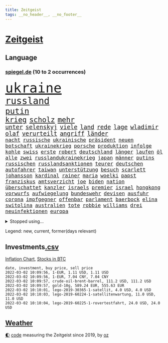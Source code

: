 ```yaml
---
title: Zeitgeist
tags: __no_header__, __no_footer__
---
```


# [Zeitgeist](https://oliz.io/zeitgeist/)

## Language

<h3><a href="https://www.spiegel.de" target="_blank">spiegel.de</a> (10 to 2 occurrences)</h3>
<p style="font-family:monospace">
<span style="font-size:32pt"><a href="news_links.html#ukraine" class="current">ukraine</a></span>
<br>
<span style="font-size:22pt"><a href="news_links.html#russland" class="current">russland</a></span>
<br>
<span style="font-size:19pt"><a href="news_links.html#putin" class="current">putin</a></span>
<br>
<span style="font-size:17pt"><a href="news_links.html#krieg" class="current">krieg</a></span>
<span style="font-size:17pt"><a href="news_links.html#scholz" class="current">scholz</a></span>
<span style="font-size:17pt"><a href="news_links.html#mehr" class="current">mehr</a></span>
<br>
<span style="font-size:14pt"><a href="news_links.html#unter" class="current">unter</a></span>
<span style="font-size:14pt"><a href="news_links.html#selenskyj" class="current">selenskyj</a></span>
<span style="font-size:14pt"><a href="news_links.html#viele" class="current">viele</a></span>
<span style="font-size:14pt"><a href="news_links.html#land" class="current">land</a></span>
<span style="font-size:14pt"><a href="news_links.html#rede" class="current">rede</a></span>
<span style="font-size:14pt"><a href="news_links.html#lage" class="current">lage</a></span>
<span style="font-size:14pt"><a href="news_links.html#wladimir" class="current">wladimir</a></span>
<span style="font-size:14pt"><a href="news_links.html#olaf" class="current">olaf</a></span>
<span style="font-size:14pt"><a href="news_links.html#verurteilt" class="current">verurteilt</a></span>
<span style="font-size:14pt"><a href="news_links.html#angriff" class="current">angriff</a></span>
<span style="font-size:14pt"><a href="news_links.html#länder" class="current">länder</a></span>
<br>
<span style="font-size:12pt"><a href="news_links.html#nacht" class="current">nacht</a></span>
<span style="font-size:12pt"><a href="news_links.html#russische" class="current">russische</a></span>
<span style="font-size:12pt"><a href="news_links.html#ukrainische" class="current">ukrainische</a></span>
<span style="font-size:12pt"><a href="news_links.html#präsident" class="current">präsident</a></span>
<span style="font-size:12pt"><a href="news_links.html#neuen" class="current">neuen</a></span>
<span style="font-size:12pt"><a href="news_links.html#botschaft" class="current">botschaft</a></span>
<span style="font-size:12pt"><a href="news_links.html#ukrainekrieg" class="new">ukrainekrieg</a></span>
<span style="font-size:12pt"><a href="news_links.html#porsche" class="current">porsche</a></span>
<span style="font-size:12pt"><a href="news_links.html#produktion" class="current">produktion</a></span>
<span style="font-size:12pt"><a href="news_links.html#infolge" class="current">infolge</a></span>
<span style="font-size:12pt"><a href="news_links.html#kohle" class="current">kohle</a></span>
<span style="font-size:12pt"><a href="news_links.html#swiss" class="current">swiss</a></span>
<span style="font-size:12pt"><a href="news_links.html#erste" class="current">erste</a></span>
<span style="font-size:12pt"><a href="news_links.html#robert" class="current">robert</a></span>
<span style="font-size:12pt"><a href="news_links.html#deutschland" class="current">deutschland</a></span>
<span style="font-size:12pt"><a href="news_links.html#länger" class="current">länger</a></span>
<span style="font-size:12pt"><a href="news_links.html#laufen" class="current">laufen</a></span>
<span style="font-size:12pt"><a href="news_links.html#öl" class="current">öl</a></span>
<span style="font-size:12pt"><a href="news_links.html#alle" class="current">alle</a></span>
<span style="font-size:12pt"><a href="news_links.html#zwei" class="current">zwei</a></span>
<span style="font-size:12pt"><a href="news_links.html#russlandukrainekrieg" class="new">russlandukrainekrieg</a></span>
<span style="font-size:12pt"><a href="news_links.html#japan" class="current">japan</a></span>
<span style="font-size:12pt"><a href="news_links.html#männer" class="current">männer</a></span>
<span style="font-size:12pt"><a href="news_links.html#putins" class="current">putins</a></span>
<span style="font-size:12pt"><a href="news_links.html#russischen" class="current">russischen</a></span>
<span style="font-size:12pt"><a href="news_links.html#russlandsanktionen" class="new">russlandsanktionen</a></span>
<span style="font-size:12pt"><a href="news_links.html#teurer" class="current">teurer</a></span>
<span style="font-size:12pt"><a href="news_links.html#deutschen" class="current">deutschen</a></span>
<span style="font-size:12pt"><a href="news_links.html#autofahrer" class="current">autofahrer</a></span>
<span style="font-size:12pt"><a href="news_links.html#taiwan" class="current">taiwan</a></span>
<span style="font-size:12pt"><a href="news_links.html#unterstützung" class="current">unterstützung</a></span>
<span style="font-size:12pt"><a href="news_links.html#besuch" class="current">besuch</a></span>
<span style="font-size:12pt"><a href="news_links.html#scarlett" class="new">scarlett</a></span>
<span style="font-size:12pt"><a href="news_links.html#johansson" class="current">johansson</a></span>
<span style="font-size:12pt"><a href="news_links.html#kardinal" class="current">kardinal</a></span>
<span style="font-size:12pt"><a href="news_links.html#rainer" class="current">rainer</a></span>
<span style="font-size:12pt"><a href="news_links.html#maria" class="current">maria</a></span>
<span style="font-size:12pt"><a href="news_links.html#woelki" class="current">woelki</a></span>
<span style="font-size:12pt"><a href="news_links.html#papst" class="current">papst</a></span>
<span style="font-size:12pt"><a href="news_links.html#franziskus" class="current">franziskus</a></span>
<span style="font-size:12pt"><a href="news_links.html#amtsverzicht" class="new">amtsverzicht</a></span>
<span style="font-size:12pt"><a href="news_links.html#joe" class="current">joe</a></span>
<span style="font-size:12pt"><a href="news_links.html#biden" class="current">biden</a></span>
<span style="font-size:12pt"><a href="news_links.html#nation" class="current">nation</a></span>
<span style="font-size:12pt"><a href="news_links.html#überschattet" class="current">überschattet</a></span>
<span style="font-size:12pt"><a href="news_links.html#kanzler" class="current">kanzler</a></span>
<span style="font-size:12pt"><a href="news_links.html#israels" class="current">israels</a></span>
<span style="font-size:12pt"><a href="news_links.html#premier" class="current">premier</a></span>
<span style="font-size:12pt"><a href="news_links.html#israel" class="current">israel</a></span>
<span style="font-size:12pt"><a href="news_links.html#hongkong" class="current">hongkong</a></span>
<span style="font-size:12pt"><a href="news_links.html#vorwurfs" class="new">vorwurfs</a></span>
<span style="font-size:12pt"><a href="news_links.html#aufwiegelung" class="new">aufwiegelung</a></span>
<span style="font-size:12pt"><a href="news_links.html#bundeswehr" class="current">bundeswehr</a></span>
<span style="font-size:12pt"><a href="news_links.html#devisen" class="new">devisen</a></span>
<span style="font-size:12pt"><a href="news_links.html#ausfuhr" class="current">ausfuhr</a></span>
<span style="font-size:12pt"><a href="news_links.html#corona" class="current">corona</a></span>
<span style="font-size:12pt"><a href="news_links.html#impfgegner" class="current">impfgegner</a></span>
<span style="font-size:12pt"><a href="news_links.html#offenbar" class="current">offenbar</a></span>
<span style="font-size:12pt"><a href="news_links.html#parlament" class="current">parlament</a></span>
<span style="font-size:12pt"><a href="news_links.html#baerbock" class="current">baerbock</a></span>
<span style="font-size:12pt"><a href="news_links.html#elina" class="new">elina</a></span>
<span style="font-size:12pt"><a href="news_links.html#switolina" class="new">switolina</a></span>
<span style="font-size:12pt"><a href="news_links.html#australien" class="current">australien</a></span>
<span style="font-size:12pt"><a href="news_links.html#tote" class="current">tote</a></span>
<span style="font-size:12pt"><a href="news_links.html#robbie" class="current">robbie</a></span>
<span style="font-size:12pt"><a href="news_links.html#williams" class="current">williams</a></span>
<span style="font-size:12pt"><a href="news_links.html#drei" class="current">drei</a></span>
<span style="font-size:12pt"><a href="news_links.html#neuinfektionen" class="current">neuinfektionen</a></span>
<span style="font-size:12pt"><a href="news_links.html#europa" class="current">europa</a></span>
</p>
<details>
<summary>Stopped using...</summary>
<p class="former" style="font-size:12pt">
fdpchef(497) giffey(497) harry(497) italiens(497) tobt(497) flaschen(496) juventus(496) martin(496) 110(495) bewerber(495) inter(495) kaufen(495) laden(495) schlechten(495) verschaffen(495) erfahren(494) frühjahr(494) protestiert(494) theater(494) usgericht(494) vergewaltigt(494) wünschen(494) deswegen(493) halle(493) meghan(493) verweigern(493) 79(492) a2(492) benjamin(492) energiewende(492) entkommen(492) feierte(492) irland(492) kandidat(492) kandidatin(492) laschet(492) respekt(492) spanier(492) tourismus(492) unternehmer(492) untersuchungen(492) van(492) verschieben(492) verschärfen(492) beeinflussen(491) boeing(491) chinesischer(491) geholfen(491) machten(491) pocht(491) toni(491) vorliegt(491) 7(490) dienst(490) informieren(490) leitung(490) luft(490) studierende(490) torjäger(490) trumps(490) vorstellung(490) armenien(489) ausprobiert(489) blockiert(489) coronalockdown(489) ehemaligen(489) ehemann(489) einwohner(489) halbfinale(489) instagram(489) konzernchef(489) liverpool(489) standort(489) zahlung(489) ausschreitungen(488) behinderung(488) dfb(488) diskriminierung(488) haftstrafe(488) ifoindex(488) jüngeren(488) kontrollieren(488) pferd(488) profi(488) schließlich(488) spahn(488) tier(488) träumen(488) unerwartet(488) ungewöhnlich(488) versprach(488) walter(488) zeichnet(488) anschließend(487) breit(487) desaster(487) gelernt(487) scheidende(487) schlagzeilen(487) technik(487) unterschiede(487) werke(487) wurzeln(487) übergriffe(487) 2000(486) anbieter(486) außen(486) einzug(486) gelang(486) gelegenheit(486) halben(486) hunde(486) weber(486) youtube(486) 1945(485) belgien(485) bestes(485) debattiert(485) erziehung(485) größer(485) milde(485) märchen(485) provinz(485) sports(485) villa(485) fragt(484) fußballer(484) hans(484) italienische(484) kreis(484) kunst(484) leitet(484) regierungspartei(484) rekordmeister(484) schwierigkeiten(484) studierenden(484) usschauspielerin(484) verdachts(484) fakten(483) rente(483) bürgermeisterin(482) länderchefs(482) meister(482) offizielle(482) online(482) saisonsieg(482) starker(482) verlauf(482) verspielt(482) zuständige(482) anthony(481) belarussischen(481) europäischer(481) freilassung(481) kretschmer(481) leichte(481) verabreicht(481) veranstalter(481) bekämpft(480) design(480) frische(480) paderborn(480) satz(480) 600(479) 61(479) haftstrafen(479) verschwand(479) wies(479) bekamen(478) computer(478) dich(478) dicht(478) globale(478) nase(478) rivale(478) schönsten(478) stuft(478) zuversichtlich(478) clemens(477) crash(477) dar(477) feuerwehrleute(477) geschäftsführer(477) visier(477) brutal(476) jemen(476) kevin(476) querdenker(476) senkt(476) unterliegt(476) vorsprung(476) 2030(475) 900(475) 94(475) bezahlen(475) nachgewiesen(475) berät(474) brite(474) datenanalyse(474) luca(474) unruhe(474) verschwiegen(474) arabische(473) bundesgesundheitsminister(473) einheitliche(473) nachfrage(473) option(473) prognosen(473) sportlich(473) einschränkungen(472) telefon(472) verwaltungsgericht(472) auflagen(471) mangel(471) verschärfte(471) green(470) haaland(470) kindes(470) brechen(469) sergio(469) umgeht(469) kandidieren(468) premierministers(468) präsidentenwahl(468) trug(468) eigenes(467) hinten(467) spaltet(467) defensive(466) aufarbeitung(465) legende(465) moschee(465) praktisch(465) aufgaben(464) raab(464) whatsapp(464) generalbundesanwalt(463) hoffnungen(463) impfstoffe(463) kippt(463) ausrüstung(462) ergebnissen(462) gefällt(462) informiert(462) rentner(462) unzufrieden(462) falscher(461) istanbul(461) favorit(460) verträge(460) ähnliche(460) hilfen(459) retter(459) spahns(459) niedrig(458) 36(456) bundesnetzagentur(456) abgeschlossen(455) apples(455) benötigte(455) zuspruch(455) klasse(454) kindheit(453) teilt(453) afrikas(452) aktivist(452) schulz(452) trauma(452) geht's(451) präsidentschaft(451) munition(449) beendete(447) gewannen(445) zulassung(444) abiy(442) spionage(442) syrischen(440) startup(439) aktive(438) tigray(436) verursachte(435) csupolitiker(430) italienischer(429) brachten(424) entfernen(423) rechter(418) motivation(408) auslieferung(406) heidelberg(406) sms(406) festgesetzt(403) polizeiruf(399) variante(398) tübinger(388) 95(381) zwingend(379) vereinbarung(375) erleichtert(374) geheimen(373) bundesweiten(368) entsprechenden(368) staatsschutz(368) behindern(367) el(367) verleumdung(367) expräsidenten(365) rüdiger(364) kandidiert(363) vulkan(363) belästigt(359) militärputsch(354) protestaktion(350) unverletzt(345) worüber(343) übung(342) russe(337) konzerte(335) steuerhinterziehung(335) inzidenzen(334) portugals(331) redaktion(331) doppelte(326) geimpften(326) zusammengebrochen(326) bälle(325) affen(318) unterschiedliche(311) gelitten(304) kellner(304) tierpark(303) herausragende(301) 250(300) kubicki(298) nötigen(292) eskalierte(285) neudelhi(279) notwendigen(279) loben(278) unfälle(274) richteten(273) kreise(266) 800(264) 18jährigen(261) einsätze(261) kugel(260) deutschkolumne(259) flugverkehr(257) peinlich(256) ticket(253) drohende(250) court(249) supreme(249) aachen(247) argument(247) aktionäre(245) 220(244) berge(244) stein(242) mangelware(241) tarife(241) umfang(241) entwickelte(240) forscherinnen(239) kw(239) mythos(238) staatspräsidenten(238) vormittag(238) alzheimer(237) naftali(237) parkplatz(237) unterbinden(237) geheimer(236) aggressiver(234) traditionelle(234) parteispitze(232) wussten(231) historischem(230) kreative(230) liebt(230) 16000(229) kühnert(229) lucas(229) kümmern(228) dauerhafte(226) kurzzeitig(226) azubis(225) beeindruckende(225) aufmerksam(224) drohenden(224) sowjetunion(224) befassen(223) rängen(223) verharmlost(223) schob(221) uganda(221) 9(220) boote(220) geliebt(219) bekennt(218) verliebt(218) aufsteiger(217) emirate(217) australischen(216) chefs(216) festgehalten(216) ahmed(215) spezies(214) vermeintlicher(213) abgeordneter(212) assange(212) nevada(212) wikileaksgründer(212) bay(211) gestalten(211) sätze(209) batterien(205) kyrgios(204) sorgten(203) leserinnen(202) lebten(200) militärpräsenz(199) aufenthalt(198) hits(198) gedroht(197) füße(196) nrwministerpräsident(196) starspieler(196) anschluss(195) las(195) vegas(195) förderprogramm(194) kapitolsturm(194) vertretung(194) palma(192) slam(192) amoklauf(191) japanische(190) wahlniederlage(190) bewahrt(187) paulo(187) qualifiziert(187) são(187) garage(186) halfen(186) gehörten(185) götze(185) eindeutigen(183) ausmaße(182) grand(182) coronagipfel(181) coronapause(180) verheiratet(178) überwältigt(178) musks(177) schwul(177) sichtlich(177) uwe(171) polizeiwache(170) wendepunkt(170) favoritin(168) geleistet(168) heiße(168) machtübernahme(168) erling(167) steil(165) taugen(165) musikerin(162) niedergang(161) uskonzern(160) abholzung(159) göringeckardt(159) agiert(158) hingerichtet(157) award(155) pfizer(154) tabellenführung(154) böse(153) glücksfall(151) minderheiten(151) natürlichen(151) späte(151) entführer(150) zuwachs(150) auszug(149) parteiausschlussverfahren(148) schädliche(148) tiger(148) weihnachten(148) ausmacht(147) fernzüge(147) autoritäre(146) katrin(145) cduführung(144) geburtstagsfeier(144) hoffmann(144) pflegeheimen(143) spdvorsitzende(143) weitergeben(143) überraschte(143) friedensnobelpreis(142) pharmakonzern(142) weltberühmt(142) arten(141) ausgeschaltet(141) coronademo(141) popgeschichte(141) salvador(141) epic(140) games(140) umgesetzt(140) werten(140) autounfall(139) beförderung(139) gesteuert(139) jusos(138) feminismus(137) menschliche(137) deckeln(136) friedens(136) himmlischen(136) unionsanhänger(136) anzubieten(135) costa(135) harren(135) fracht(134) psychologie(134) rentnerinnen(134) spitzenspiel(134) geltenden(132) saarbrücken(132) beeinflusst(131) ehrgeiz(131) kleinsten(130) mischen(130) untätigkeit(130) verdoppeln(130) vorsitz(130) inhaftierte(129) station(129) belangt(128) söldnertruppe(128) vulkanausbruch(128) adam(127) fassaden(126) johannesburg(126) modeste(126) ruhestand(125) floss(124) natostaaten(124) vulkans(124) fridays(123) future(123) gehofft(123) grünenspitze(123) ifogeschäftsklima(123) maskenverweigerer(123) mehrfamilienhaus(122) verschickte(122) bahnen(121) durchschnittlich(121) fachkräfte(121) fernverkehr(121) erregte(120) kosteten(120) wenigstens(120) schärferen(119) 1989(118) cduvorsitzenden(118) comingout(118) kalkül(118) lindern(118) vernichtend(118) shanghai(117) taiwans(117) wahlergebnis(117) empfehlen(116) panama(116) parteichefs(116) schlangen(116) verständigt(116) bewerten(115) dave(115) ema(115) lockerung(115) messenger(115) nachziehen(115) politisches(115) tshirts(115) zentralen(115) eidinger(114) fernzügen(114) vorurteile(114) turnen(113) doppelspitze(112) dschungel(112) heidenreich(112) aufgelöst(111) größtem(111) kameraden(111) lieferdienst(111) popstars(111) automarkt(110) bernhard(110) afdpolitiker(109) erneuern(109) exsprecherin(109) spielzeug(109) staatlich(109) stephanie(109) rückweg(108) gefährt(107) twitterte(107) zugrunde(107) 8(106) ferran(106) intensivmediziner(106) schallenberg(106) schick(106) torres(106) ureinwohner(106) rugby(105) siegerin(104) südostasien(104) ungewöhnliche(104) verunglückte(104) öffnungen(104) adele(103) enthüllungsplattform(103) hinrichtung(103) dhabi(102) fiona(102) materialien(102) raumfahrtunternehmen(102) sofortiger(102) vereidigung(102) zunahme(102) videokonferenz(101) innere(100) portal(100) rosenthal(100) technologie(100) zeitschrift(100) zimmermann(100) aneinandergeraten(99) hitlergruß(98) zufällig(98) übergang(98) aufregende(97) bukele(97) delegierten(97) gewechselt(97) matteo(97) perfektem(97) verschwundenen(96) wonach(96) anweisungen(95) pflegeheim(95) stromausfall(95) auschwitz(94) kriegsgefahr(94) maskenaffäre(94) nationalgarde(94) rising(94) schärferes(94) tickt(94) versinken(93) giftspritze(92) nominierte(92) belügen(91) chip(91) deniz(91) geduldig(91) immobilienbesitzer(91) seelenlose(91) yücel(91) zögerlich(91) energieriesen(90) merck(90) reine(90) spacexrakete(90) stadtteil(90) archäologe(89) blauen(89) bundestagsvizepräsidentin(89) falle(89) fortan(89) frisst(89) gesundheitspolitiker(89) usmarkt(89) verwehrt(89) wikileaks(89) optionen(88) summen(88) annette(87) borger(87) dušan(87) karla(87) verkörpert(87) wüsts(87) ausverkauft(86) bryant(86) bundeskriminalamt(86) gerne(86) gruppenvergewaltigung(86) kobe(86) modellen(86) prekär(86) schimpfwörter(86) staatshilfe(86) tennisspielerin(86) verzögerungen(86) ablehnung(85) entschärft(85) jugendorganisation(84) lausberg(84) riegeln(84) rudolf(84) milliardenloch(83) sünder(83) vernünftig(83) auge(82) covorsitzende(82) französin(82) hausbesitzer(82) horn(82) inge(82) pausenhof(82) staatsstreich(82) therapien(82) zwischenbilanz(82) bundländertreffen(81) herzproblemen(81) spiegelkinderreporterinnen(81) sturmflutwarnung(81) truss(81) zerocovidpolitik(81) nikola(80) organisiertes(80) total(80) 113(79) abgereist(79) rufe(79) antritt(78) chinesin(78) freundes(78) geringer(78) installieren(78) lieferzeiten(78) packers(78) schienen(78) 175(77) ablehnen(77) coronadesaster(77) eingezeichnet(77) gelb(77) riskierte(77) verdoppelte(77) flugzeugabsturz(76) genting(76) gründet(76) kopfball(76) präsidentenamt(76) shampoo(76) wissenschaftlern(76) beteiligte(75) generalsekretärin(75) schläft(75) sohnes(75) umweltbilanz(75) arbeitsministerium(74) coronakurs(74) eva(74) fassen(74) missverständnis(74) rücker(74) dunkle(73) isabella(73) luftfahrtunternehmen(73) pfoten(73) plädieren(73) cduvorsitzender(72) derzeitigen(72) meat(72) pandemielage(72) strompreise(72) wachstumsprognose(72) 1980(71) brandbrief(71) bundesparteitag(71) coronahotspot(71) designierten(71) erbost(71) griffen(71) ischgl(71) lüften(71) parteivorsitzenden(71) sonnenuntergang(71) zertifikate(71) begrenzung(70) erliegt(70) luftfilter(70) silvester(70) süd(70) american(69) beliebten(69) einziger(69) flugzeugbauer(69) getestete(69) irritationen(69) koma(69) peng(69) scheiße(69) shuai(69) wolke(69) bugatti(68) eliminieren(68) milliardenauftrag(68) unversöhnlich(68) farcrebellen(67) kinderbetreuung(67) qualifizieren(67) uspolitiker(67) intensivpfleger(66) schwein(66) ustennisstar(66) ampelkabinett(65) bloggerin(65) british(65) durchhalten(65) fpö(65) schädlicher(65) schütze(65) staatlicher(65) 94jährige(64) christina(64) lehrerinnen(64) onlineparteitag(64) riskanter(64) sank(64) schlussphase(64) strikte(64) wird's(64) anker(63) aston(63) berechnet(63) kommissar(63) mitgenommen(63) offenheit(63) rationieren(63) sozialdemokratin(63) 1978(62) femizide(62) neuschnee(62) ungefährlich(62) verschiedener(62) afdlandeschef(61) keeper(61) popikone(61) sneaker(61) 80000(60) comicfiguren(60) deutschfranzösischer(60) felder(60) hausarbeit(60) immunabwehr(60) senior(60) wesentlichen(60) coronaerkrankten(59) draus(59) schwimmende(59) verkehrschaos(59) evan(58) geschäftsjahr(58) männlichkeit(58) stadionkapazität(58) verehrt(58) videodreh(58) olympiageneralprobe(57) personalnot(57) beten(56) coronaberatungen(56) gregorowicz(56) spdkanzler(56) thailändischen(56) abgehängt(55) funklöcher(55) mobilfunknetze(55) staatsfolter(55) stimmte(55) holland(54) impfgegnern(54) passende(54) schlüsselloch(54) tochterunternehmen(54) zeitweilig(54) gedenkt(53) geradezu(53) homann(53) judenverfolgung(53) melbourne(53) skiort(53) flugschüler(52) küche(52) kürzere(52) nachwuchspiloten(52) verwaltungsgerichtshof(52) wintereinbruch(52) übergewicht(52) aprèsski(51) gespannt(51) nahles(51) nehammer(51) nutzerdaten(51) referat(51) verbesserte(51) verharmlosen(51) aktiver(50) arsenalstar(50) bemerkenswerte(50) dreizehn(50) mahnte(50) produkten(50) student(50) fußballnationalspieler(49) hervorragend(49) karagiannidis(49) lotterie(49) rechteck(49) sunday(49) untermauern(49) wiegen(49) erschwert(48) merklich(48) missbrauchsskandals(48) no(48) roch(48) showdown(48) zitiert(48) bredouille(47) dribbler(47) einfaches(47) haubitzen(47) hybride(47) lockte(47) supercomputer(47) außerordentlich(46) einnehmen(46) kollidieren(46) nazideutschland(46) tafel(46) toryabgeordnete(46) asylpolitik(45) bafög(45) beat(45) diözese(45) dublin(45) fälschungen(45) kampfjet(45) out(45) renommierte(45) symbol(45) usaußenministeriums(45) way(45) boosterkampagne(44) patzer(44) paxlovid(44) vorzunehmen(44) ältester(44) euarzneimittelbehörde(43) fdpgesundheitspolitiker(43) führungspositionen(43) schneefall(43) tennislegende(43) türmte(43) unfähig(43) welternährungsorganisation(43) auswanderer(42) festsaß(42) grandslamtitel(42) sicherheitsgarantien(42) südkoreanische(42) chevron(41) herzmuskelentzündung(41) polizeischutz(41) ungleich(41) abwehrspieler(40) bescheren(40) coronaexpertenrat(40) einsicht(40) expertenrat(40) ibrahimović(40) inspirieren(40) kirchliche(40) kriterien(40) tochtergesellschaft(40) wahlgang(40) zeitraum(40) zlatan(40) blizzard(39) klara(39) mildere(39) neujahr(39) panikmache(39) alleingelassen(38) allmählich(38) asien(38) kohlenmonoxidvergiftung(38) kürzt(38) lim(38) tiefsten(38) 1996(37) abgebrochene(37) reeves(37) schatzmeister(37) umweltschädlich(37) 270(36) erfroren(36) inhalte(36) überfluss(36) 166(35) aufwendig(35) buccaneers(35) goggia(35) gründerin(35) jasmin(35) sofia(35) todesumstände(35) angehen(34) landsmann(34) sperrstunde(34) spätere(34) 450(33) ansteckender(33) baltikum(33) debütierte(33) dringende(33) kahn(33) netze(33) produzent(33) project(33) airways(32) ausgangssperre(32) krankheitsverläufe(32) putschisten(32) qatar(32) seniorenheim(32) vorzeitiger(32) überdenken(32) beschaffung(31) klassische(31) korb(31) kursverluste(31) männlicher(31) abstürze(30) ian(30) jameswebbteleskop(30) reisepass(30) aktivismus(29) sprüche(29) amtskollege(28) belassen(28) flugzeugträger(28) geschehnissen(28) kämmerlein(28) lesern(28) olympiaaus(28) willkür(28) yoga(28) 2002(27) austritt(27) bautzen(27) lehrermangel(27) leo(27) kirgisistan(26) margarete(26) nordsyrien(26) streits(26) transparente(26) verschwendung(26) spielern(25) steuerlich(25) clinch(24) psychologe(24) staatsoberhaupts(24) wellinger(24) zeitreise(24) anhebung(23) damalige(23) richtungsstreit(23) zusammenbricht(23) alizé(22) außenseiterin(22) cornet(22) dekret(22) gesundheitsamt(22) klagten(22) qualifizierte(22) republikanerin(22) voice(22) entfernung(21) falschinformation(21) flugausfälle(21) freising(21) geboosterte(21) huthirebellen(21) tapetenwechsel(21) umkämpfte(21) geweckt(20) handwerk(20) kapituliert(20) metas(20) nutzten(20) schmerzhaft(20) verdeckt(20) 44jährige(19) applechef(19) cook(19) kontroversen(19) ousmane(19) atomkraftgegner(18) erhöhter(18) geywitz(18) irme(18) ross(18) serielles(18) stetterkarp(18) wählern(18) ceo(17) schriften(17) virusvarianten(17) vorübergehende(17) barty(16) einmarschieren(16) handballem(16) marilyn(16) organe(16) unoresolutionen(16) vergleichsweise(16) abschiebehotel(15) altmaier(15) erschütternden(15) exverfassungsschutzchef(15) klingelt(15) netzdg(15) tanzte(15) tourist(15) waldstück(15) ampelabgeordnete(14) befreiungsschlag(14) frauenmorde(14) führerscheine(14) gefangenenlager(14) geiselnahme(14) gerichtstermin(14) grandslamturnier(14) liz(14) mittelalter(14) repariert(14) tagebaubetreiber(14) verwunderung(14) visum(14) weigert(14) pekings(13) schulalltag(13) technologies(13) hackerangriffe(12) kann's(12) klimakatastrophe(12) laufe(12) standhaft(12) treffers(12) baltimore(11) gruppenantrag(11) luther(11) mitmischen(11) modrow(11) mol(11) wuchs(11)
</p>
</details>
<p>Legend: <span class="new">new</span>, <span class="current">current</span>, <span class="former">former(days relevant)</span></p>

## Investments[.csv](investments.csv)

[Inflation Chart](https://inflationchart.com),
[Stocks in BTC](https://stonksinbtc.xyz/)

```
date, investment, buy price, sell price
2022-03-02 10:09:56, 1-EUR, 1.11 USD, 1.11 USD
2022-03-02 10:09:56, 1-EUR, 7.04 CNY, 7.04 CNY
2022-03-02 10:09:57, crude-oil-brent-barrel, 111.2 USD, 111.2 USD
2022-03-02 10:09:57, gold-10g, 589.24 EUR, 555.63 EUR
2022-03-02 10:10:01, lego-2019-30365-1-satellit, 4.0 USD, 4.0 USD
2022-03-02 10:10:03, lego-2019-60224-1-satellitenwartung, 11.0 USD, 11.0 USD
2022-03-02 10:10:04, lego-2019-60225-1-rovertestfahrt, 24.0 USD, 24.0 USD
```

## [Weather](weather.html)

<footer>
<a href="javascript:toggleTheme()" class="nav">🌓</a>
<a href="https://github.com/ooz/zeitgeist">code</a> measuring the Zeitgeist since 2019, by <a href="https://oliz.io">oz</a>
</footer>
